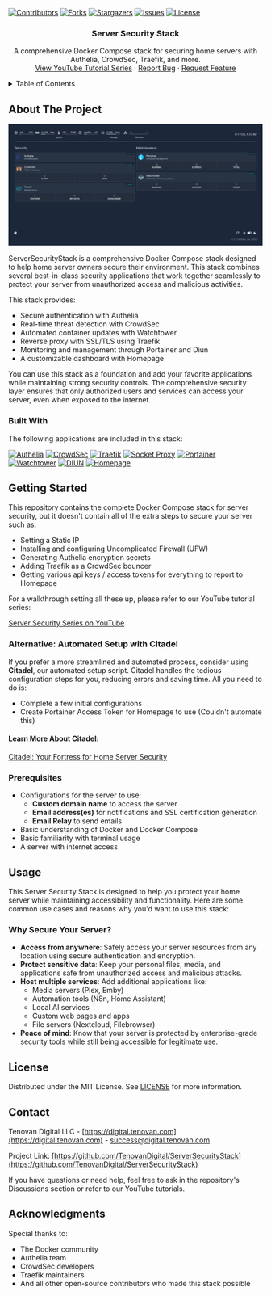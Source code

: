 <!-- PROJECT SHIELDS -->
[![Contributors][contributors-shield]][contributors-url]
[![Forks][forks-shield]][forks-url]
[![Stargazers][stars-shield]][stars-url]
[![Issues][issues-shield]][issues-url]
[![License][license-shield]][license-url]

<!-- PROJECT LOGO -->
<div align="center">
  <h3 align="center">Server Security Stack</h3>

  <p align="center">
    A comprehensive Docker Compose stack for securing home servers with Authelia, CrowdSec, Traefik, and more.
    <br />
    <a href="https://www.youtube.com/playlist?list=PLTZ_YGxx-Igtf6L-2AfQ-dhkpXeR5aN2N">View YouTube Tutorial Series</a>
    &middot;
    <a href="https://github.com/TenovanDigital/ServerSecurityStack/issues/new?labels=bug&template=bug-report---.md">Report Bug</a>
    &middot;
    <a href="https://github.com/TenovanDigital/ServerSecurityStack/issues/new?labels=enhancement&template=feature-request---.md">Request Feature</a>
  </p>
</div>

<!-- TABLE OF CONTENTS -->
<details>
  <summary>Table of Contents</summary>
  <ol>
    <li><a href="#about-the-project">About The Project</a></li>
    <li><a href="#built-with">Built With</a></li>
    <li><a href="#getting-started">Getting Started</a></li>
    <li><a href="#usage">Usage</a></li>
    <li><a href="#license">License</a></li>
    <li><a href="#contact">Contact</a></li>
  </ol>
</details>

<!-- ABOUT THE PROJECT -->
## About The Project

![Server Security Stack Screen Shot][product-screenshot]

ServerSecurityStack is a comprehensive Docker Compose stack designed to help home server owners secure their environment. This stack combines several best-in-class security applications that work together seamlessly to protect your server from unauthorized access and malicious activities.

This stack provides:
- Secure authentication with Authelia
- Real-time threat detection with CrowdSec
- Automated container updates with Watchtower
- Reverse proxy with SSL/TLS using Traefik
- Monitoring and management through Portainer and Diun
- A customizable dashboard with Homepage

You can use this stack as a foundation and add your favorite applications while maintaining strong security controls. The comprehensive security layer ensures that only authorized users and services can access your server, even when exposed to the internet.

### Built With

The following applications are included in this stack:

[![Authelia][authelia-shield]][authelia-url]
[![CrowdSec][crowdsec-shield]][crowdsec-url]
[![Traefik][traefik-shield]][traefik-url]
[![Socket Proxy][socket-proxy-shield]][socket-proxy-url]
[![Portainer][portainer-shield]][portainer-url]
[![Watchtower][watchtower-shield]][watchtower-url]
[![DIUN][diun-shield]][diun-url]
[![Homepage][homepage-shield]][homepage-url]

<!-- GETTING STARTED -->
## Getting Started

This repository contains the complete Docker Compose stack for server security, but it doesn't contain all of the extra steps to secure your server such as:

- Setting a Static IP
- Installing and configuring Uncomplicated Firewall (UFW)
- Generating Authelia encryption secrets
- Adding Traefik as a CrowdSec bouncer
- Getting various api keys / access tokens for everything to report to Homepage

For a walkthrough setting all these up, please refer to our YouTube tutorial series:

<a href="https://www.youtube.com/playlist?list=PLTZ_YGxx-Igtf6L-2AfQ-dhkpXeR5aN2N">Server Security Series on YouTube</a>

### Alternative: Automated Setup with Citadel
If you prefer a more streamlined and automated process, consider using **Citadel**, our automated setup script. Citadel handles the tedious configuration steps for you, reducing errors and saving time. All you need to do is:
- Complete a few initial configurations
- Create Portainer Access Token for Homepage to use (Couldn't automate this)

#### Learn More About Citadel:
<a href="https://go.digital.tenovan.com/citadel">Citadel: Your Fortress for Home Server Security</a>

### Prerequisites

- Configurations for the server to use:
    - **Custom domain name** to access the server
    - **Email address(es)** for notifications and SSL certification generation
    - **Email Relay** to send emails
- Basic understanding of Docker and Docker Compose
- Basic familiarity with terminal usage
- A server with internet access

<!-- USAGE -->
## Usage

This Server Security Stack is designed to help you protect your home server while maintaining accessibility and functionality. Here are some common use cases and reasons why you'd want to use this stack:

### Why Secure Your Server?
- **Access from anywhere**: Safely access your server resources from any location using secure authentication and encryption.
- **Protect sensitive data**: Keep your personal files, media, and applications safe from unauthorized access and malicious attacks.
- **Host multiple services**: Add additional applications like:
  - Media servers (Plex, Emby)
  - Automation tools (N8n, Home Assistant)
  - Local AI services
  - Custom web pages and apps
  - File servers (Nextcloud, Filebrowser)
- **Peace of mind**: Know that your server is protected by enterprise-grade security tools while still being accessible for legitimate use.

<!-- LICENSE -->
## License

Distributed under the MIT License. See [LICENSE][license-url] for more information.

<!-- CONTACT -->
## Contact

Tenovan Digital LLC - [https://digital.tenovan.com](https://digital.tenovan.com) - success@digital.tenovan.com

Project Link: [https://github.com/TenovanDigital/ServerSecurityStack](https://github.com/TenovanDigital/ServerSecurityStack)

If you have questions or need help, feel free to ask in the repository's Discussions section or refer to our YouTube tutorials.

<!-- ACKNOWLEDGMENTS -->
## Acknowledgments

Special thanks to:
- The Docker community
- Authelia team
- CrowdSec developers
- Traefik maintainers
- And all other open-source contributors who made this stack possible

<!-- MARKDOWN LINKS & IMAGES -->
[contributors-shield]: https://img.shields.io/github/contributors/TenovanDigital/ServerSecurityStack.svg?style=for-the-badge
[contributors-url]: https://github.com/TenovanDigital/ServerSecurityStack/graphs/contributors
[forks-shield]: https://img.shields.io/github/forks/TenovanDigital/ServerSecurityStack.svg?style=for-the-badge
[forks-url]: https://github.com/TenovanDigital/ServerSecurityStack/network/members
[stars-shield]: https://img.shields.io/github/stars/TenovanDigital/ServerSecurityStack.svg?style=for-the-badge
[stars-url]: https://github.com/TenovanDigital/ServerSecurityStack/stargazers
[issues-shield]: https://img.shields.io/github/issues/TenovanDigital/ServerSecurityStack.svg?style=for-the-badge
[issues-url]: https://github.com/TenovanDigital/ServerSecurityStack/issues
[license-shield]: https://img.shields.io/github/license/TenovanDigital/ServerSecurityStack.svg?style=for-the-badge
[license-url]: https://github.com/TenovanDigital/ServerSecurityStack/blob/main/LICENSE
[product-screenshot]: screenshot.png
[authelia-shield]: https://img.shields.io/badge/Authelia-3f51b5?style=for-the-badge
[authelia-url]: https://www.authelia.com/
[crowdsec-shield]: https://img.shields.io/badge/CrowdSec-f8ab13?style=for-the-badge
[crowdsec-url]: https://www.crowdsec.net/
[traefik-shield]: https://img.shields.io/badge/Traefik-37abc8?style=for-the-badge
[traefik-url]: https://traefik.io/
[socket-proxy-shield]: https://img.shields.io/badge/Socket%20Proxy-94398d?style=for-the-badge
[socket-proxy-url]: https://hub.docker.com/r/linuxserver/socket-proxy
[portainer-shield]: https://img.shields.io/badge/Portainer-3abbed?style=for-the-badge
[portainer-url]: https://www.portainer.io/
[watchtower-shield]: https://img.shields.io/badge/Watchtower-416271?style=for-the-badge
[watchtower-url]: https://containrrr.dev/watchtower/
[diun-shield]: https://img.shields.io/badge/Diun-02a6f2?style=for-the-badge
[diun-url]: https://crazymax.dev/diun/
[homepage-shield]: https://img.shields.io/badge/Homepage-555555?style=for-the-badge
[homepage-url]: https://gethomepage.dev/